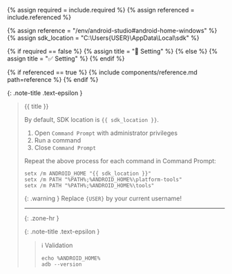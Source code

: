 <!-- LOCATION -->
<!-- _includes/components/android-studio/ -->

<!-- INCLUDE -->
<!-- components/android-studio/home-windows.md -->

<!-- VARIABLES -->
<!-- required:      [true, false], default to true -->
<!-- referenced:    [true, false], default to false -->


<!-- READ VARIABLES -->
{% assign required   = include.required %}
{% assign referenced = include.referenced %}


<!-- ASSIGN CONSTANTS -->
{% assign reference    = "/env/android-studio#android-home-windows" %}
{% assign sdk_location = "C:\Users\{USER}\AppData\Local\sdk" %}


<!-- DECIDE TO DISPLAY THE NECESSITY OF THE INSTALLATION -->
{% if required == false %}
    {% assign title = "🔲 Setting" %}
{% else %}
    {% assign title = "✅ Setting" %}
{% endif %}


<!-- DECIDE TO DISPLAY THE LINK OF THIS COMPONENT -->
{% if referenced == true %}
{% include components/reference.md path=reference %}
{% endif %}


<!-- MAIN CONTENT -->

{: .note-title .text-epsilon }
> {{ title }}
>
> By default, SDK location is `{{ sdk_location }}`.<br>
> 1. Open `Command Prompt` with administrator privileges
> 2. Run a command
> 3. Close `Command Prompt`
>
> Repeat the above process for each command in Command Prompt:
> ```shell
> setx /m ANDROID_HOME "{{ sdk_location }}"
> setx /m PATH "%PATH%;%ANDROID_HOME%\platform-tools"
> setx /m PATH "%PATH%;%ANDROID_HOME%\tools"
> ```
>
> {: .warning }
> Replace `{USER}` by your current username!
>
> <hr>{: .zone-hr }
> 
> {: .note-title .text-epsilon }
>> ℹ️ Validation
>>
>> ```shell
>> echo %ANDROID_HOME%
>> adb --version
>> ```
